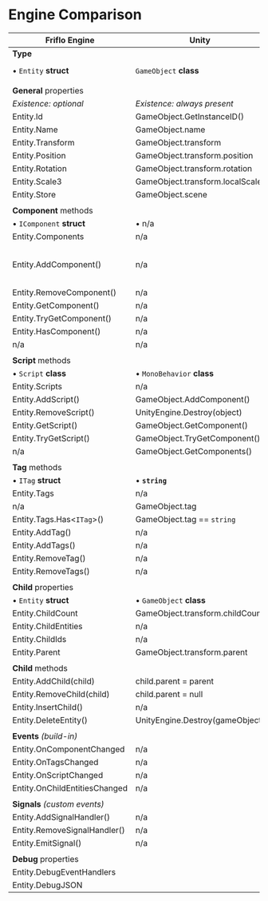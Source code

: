 
# Engine Comparison


| Friflo Engine                             | Unity                                     | Godot                                     |
| ----------------------------------------- | ----------------------------------------- | ----------------------------------------- |
|   **Type**                                                                                                                        |
| • `Entity` **struct**                     | `GameObject` **class**                    | `Node` **class**                          |
|                                                                                                                                   |
|   **General** properties                                                                                                          |
| *Existence: optional*                     | *Existence: always present*               |                                           |
| Entity.Id                                 | GameObject.GetInstanceID()                |                                           |
| Entity.Name                               | GameObject.name                           |                                           |
| Entity.Transform                          | GameObject.transform                      |                                           |
| Entity.Position                           | GameObject.transform.position             |                                           |
| Entity.Rotation                           | GameObject.transform.rotation             |                                           |
| Entity.Scale3                             | GameObject.transform.localScale           |                                           |
| Entity.Store                              | GameObject.scene                          |                                           |
|                                                                                                                                   |
|   **Component** methods                                                                                                           |
| • `IComponent` **struct**                 | • n/a                                     |                                           |
| Entity.Components                         | n/a                                       |                                           |
| Entity.AddComponent<T>()                  | n/a                                       | n/a engine is OOP                         |
| Entity.RemoveComponent<T>()               | n/a                                       |                                           |
| Entity.GetComponent<T>()                  | n/a                                       |                                           |
| Entity.TryGetComponent<T>()               | n/a                                       |                                           |
| Entity.HasComponent<T>()                  | n/a                                       |                                           |
| n/a                                       | n/a                                       |                                           |
|                                                                                                                                   |
|   **Script** methods                                                                                                              |
| • `Script` **class**                      | • `MonoBehavior` **class**                |                                           |
| Entity.Scripts                            | n/a                                       |                                           |
| Entity.AddScript<T>()                     | GameObject.AddComponent<T>()              |                                           |
| Entity.RemoveScript<T>()                  | UnityEngine.Destroy(object)               |                                           |
| Entity.GetScript<T>()                     | GameObject.GetComponent<T>()              |                                           |
| Entity.TryGetScript<T>()                  | GameObject.TryGetComponent<T>()           |                                           |
| n/a                                       | GameObject.GetComponents<T>()             |                                           |
|                                                                                                                                   |
|   **Tag** methods                                                                                                                 |
| • `ITag` **struct**                       | • **`string`**                            |                                           |
| Entity.Tags                               | n/a                                       |                                           |
| n/a                                       | GameObject.tag                            |                                           |
| Entity.Tags.Has<`ITag`>()                 | GameObject.tag == `string`                |                                           |
| Entity.AddTag<T>()                        | n/a                                       |                                           |
| Entity.AddTags()                          | n/a                                       |                                           |
| Entity.RemoveTag<T>()                     | n/a                                       |                                           |
| Entity.RemoveTags()                       | n/a                                       |                                           |
|                                                                                                                                   |
|   **Child** properties                                                                                                            |
| • `Entity` **struct**                     | • `GameObject` **class**                  |                                           |
| Entity.ChildCount                         | GameObject.transform.childCount           |                                           |
| Entity.ChildEntities                      | n/a                                       |                                           |
| Entity.ChildIds                           | n/a                                       |                                           |
| Entity.Parent                             | GameObject.transform.parent               |                                           |
|                                                                                                                                   |
|   **Child** methods                                                                                                               |
| Entity.AddChild(child)                    | child.parent = parent                     |                                           |
| Entity.RemoveChild(child)                 | child.parent = null                       |                                           |
| Entity.InsertChild()                      | n/a                                       |                                           |
| Entity.DeleteEntity()                     | UnityEngine.Destroy(gameObject)           |                                           |
|                                                                                                                                   |
|   **Events** *(build-in)*                                                                                                         |
| Entity.OnComponentChanged                 | n/a                                       |                                           |
| Entity.OnTagsChanged                      | n/a                                       |                                           |
| Entity.OnScriptChanged                    | n/a                                       |                                           |
| Entity.OnChildEntitiesChanged             | n/a                                       |                                           |
|                                                                                                                                   |
|   **Signals** *(custom events)*                                                                                                   |
| Entity.AddSignalHandler()                 | n/a                                       |                                           |
| Entity.RemoveSignalHandler()              | n/a                                       |                                           |
| Entity.EmitSignal()                       | n/a                                       |                                           |
|                                                                                                                                   |
|   **Debug** properties                                                                                                            |
| Entity.DebugEventHandlers                 |                                           |                                           |
| Entity.DebugJSON                          |                                           |                                           |
